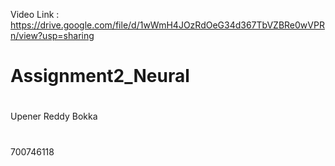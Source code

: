 Video Link : https://drive.google.com/file/d/1wWmH4JOzRdOeG34d367TbVZBRe0wVPRn/view?usp=sharing
# Assignment2_Neural
#
Upener Reddy Bokka
#
700746118
